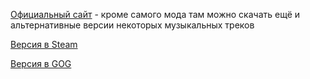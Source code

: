 [Официальный сайт](https://www.dx-revision.com/download/) - кроме самого мода там можно скачать ещё и альтернативные версии некоторых музыкальных треков

[Версия в Steam](https://store.steampowered.com/app/397550/Deus_Ex_Revision/)

[Версия в GOG](https://www.gog.com/game/deus_ex_revision)